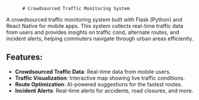           # Crowdsourced Traffic Monitoring System

A crowdsourced traffic monitoring system built with Flask (Python) and React Native for mobile apps. This system collects real-time traffic data from users and provides insights on traffic cond, alternate routes, and incident alerts, helping commuters navigate through urban areas efficiently.

## Features:
- **Crowdsourced Traffic Data**: Real-time data from mobile users.
- **Traffic Visualization**: Interactive map showing live traffic conditions.
- **Route Optimization**: AI-powered suggestions for the fastest routes.
- **Incident Alerts**: Real-time alerts for accidents, road closures, and more.
